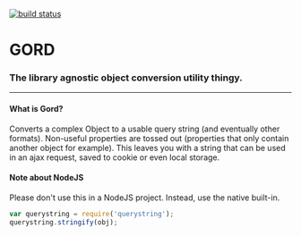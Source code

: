[![build status](https://secure.travis-ci.org/dawnerd/Gord.png)](http://travis-ci.org/dawnerd/Gord)
# GORD

### The library agnostic object conversion utility thingy.

***

#### What is Gord?

Converts a complex Object to a usable query string (and eventually other formats). Non-useful properties are tossed out (properties that only contain another object for example). This leaves you with a string that can be used in an ajax request, saved to cookie or even local storage.

#### Note about NodeJS

Please don't use this in a NodeJS project. Instead, use the native built-in.

```javascript
var querystring = require('querystring');
querystring.stringify(obj);
```